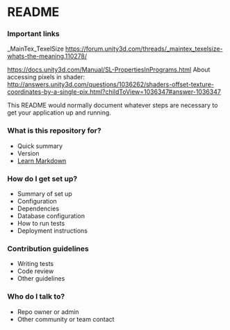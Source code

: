 # README #

### Important links ###
_MainTex_TexelSize 
https://forum.unity3d.com/threads/_maintex_texelsize-whats-the-meaning.110278/

https://docs.unity3d.com/Manual/SL-PropertiesInPrograms.html
About accessing pixels in shader: http://answers.unity3d.com/questions/1036262/shaders-offset-texture-coordinates-by-a-single-pix.html?childToView=1036347#answer-1036347


This README would normally document whatever steps are necessary to get your application up and running.

### What is this repository for? ###

* Quick summary
* Version
* [Learn Markdown](https://bitbucket.org/tutorials/markdowndemo)

### How do I get set up? ###

* Summary of set up
* Configuration
* Dependencies
* Database configuration
* How to run tests
* Deployment instructions

### Contribution guidelines ###

* Writing tests
* Code review
* Other guidelines

### Who do I talk to? ###

* Repo owner or admin
* Other community or team contact